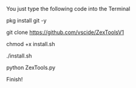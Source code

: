
You just type the following code into the Terminal 

pkg install git -y

git clone https://github.com/vscide/ZexToolsV1

chmod +x install.sh

./install.sh

python ZexTools.py

Finish!
  